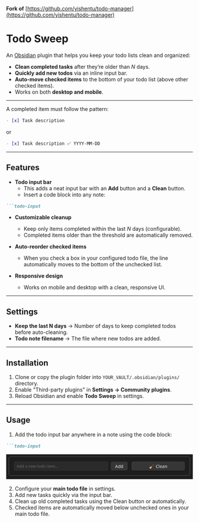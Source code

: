 **Fork of** [https://github.com/yishentu/todo-manager](https://github.com/yishentu/todo-manager)

# Todo Sweep

An [Obsidian](https://obsidian.md) plugin that helps you keep your todo lists clean and organized:  

- **Clean completed tasks** after they’re older than _N_ days.  
- **Quickly add new todos** via an inline input bar.  
- **Auto-move checked items** to the bottom of your todo list (above other checked items).  
- Works on both **desktop and mobile**.

---

A completed item must follow the pattern:

```markdown
- [x] Task description
```

or

```markdown
- [x] Task description ✅ YYYY-MM-DD
```

---

## Features

* **Todo input bar**  
   * This adds a neat input bar with an **Add** button and a **Clean** button.
   * Insert a code block into any note:
```markdown
```todo-input
```

* **Customizable cleanup**  
   * Keep only items completed within the last _N_ days (configurable).  
   * Completed items older than the threshold are automatically removed.  

* **Auto-reorder checked items**  
   * When you check a box in your configured todo file, the line automatically moves to the bottom of the unchecked list.

* **Responsive design**  
   * Works on mobile and desktop with a clean, responsive UI.  

---

## Settings

- **Keep the last N days** → Number of days to keep completed todos before auto-cleaning.  
- **Todo note filename** → The file where new todos are added.  

---

## Installation

1. Clone or copy the plugin folder into
   `YOUR_VAULT/.obsidian/plugins/` directory.
2. Enable "Third-party plugins" in **Settings → Community plugins**.
3. Reload Obsidian and enable **Todo Sweep** in settings.

---

## Usage

1. Add the todo input bar anywhere in a note using the code block:

```markdown
```todo-input
```
![Todo Sweep demo](demo.png)

2. Configure your **main todo file** in settings.  
3. Add new tasks quickly via the input bar.  
4. Clean up old completed tasks using the Clean button or automatically.  
5. Checked items are automatically moved below unchecked ones in your main todo file.